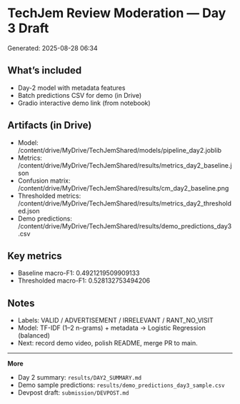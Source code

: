 # TechJem Review Moderation — Day 3 Draft
Generated: 2025-08-28 06:34
## What’s included
- Day-2 model with metadata features
- Batch predictions CSV for demo (in Drive)
- Gradio interactive demo link (from notebook)

## Artifacts (in Drive)
- Model: /content/drive/MyDrive/TechJemShared/models/pipeline_day2.joblib
- Metrics: /content/drive/MyDrive/TechJemShared/results/metrics_day2_baseline.json
- Confusion matrix: /content/drive/MyDrive/TechJemShared/results/cm_day2_baseline.png
- Thresholded metrics: /content/drive/MyDrive/TechJemShared/results/metrics_day2_thresholded.json
- Demo predictions: /content/drive/MyDrive/TechJemShared/results/demo_predictions_day3.csv

## Key metrics
- Baseline macro-F1: 0.4921219509909133
- Thresholded macro-F1: 0.528132753494206

## Notes
- Labels: VALID / ADVERTISEMENT / IRRELEVANT / RANT_NO_VISIT
- Model: TF-IDF (1–2 n-grams) + metadata → Logistic Regression (balanced)
- Next: record demo video, polish README, merge PR to main.

---

**More**
- Day 2 summary: `results/DAY2_SUMMARY.md`
- Demo sample predictions: `results/demo_predictions_day3_sample.csv`
- Devpost draft: `submission/DEVPOST.md`
